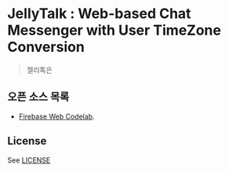 # JellyTalk : Web-based Chat Messenger with User TimeZone Conversion

> 젤리톡은 


## 오픈 소스 목록
 - [Firebase Web Codelab](https://codelabs.developers.google.com/codelabs/firebase-web/).



## License
See [LICENSE](LICENSE)
